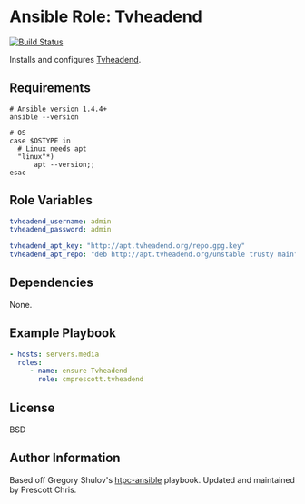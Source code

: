 Ansible Role: Tvheadend
=========
[![Build Status][travis_badge]][travis_results]

Installs and configures [Tvheadend][tvheadend].

Requirements
------------

```shell
# Ansible version 1.4.4+
ansible --version

# OS
case $OSTYPE in
  # Linux needs apt
  "linux"*)
      apt --version;;
esac
```

Role Variables
--------------

```yaml
tvheadend_username: admin
tvheadend_password: admin

tvheadend_apt_key: "http://apt.tvheadend.org/repo.gpg.key"
tvheadend_apt_repo: "deb http://apt.tvheadend.org/unstable trusty main"
```

Dependencies
------------

None.

Example Playbook
----------------

```yaml
- hosts: servers.media
  roles:
     - name: ensure Tvheadend
       role: cmprescott.tvheadend
```

License
-------

BSD

Author Information
------------------

Based off Gregory Shulov's [htpc-ansible][htpc-ansible] playbook. Updated and maintained by Prescott Chris.

[htpc-ansible]: https://github.com/GR360RY/htpc-ansible
[tvheadend]: https://tvheadend.org/
[travis_badge]: https://travis-ci.org/cmprescott/ansible-role-tvheadend.svg?branch=master
[travis_results]: https://travis-ci.org/cmprescott/ansible-role-tvheadend
